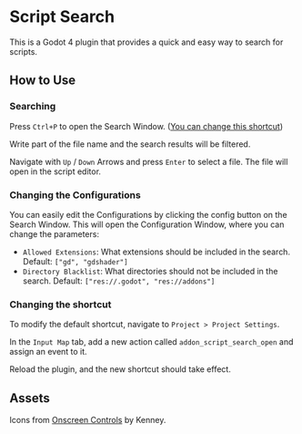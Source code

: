 # Script Search

This is a Godot 4 plugin that provides a quick and easy way to search for scripts.

## How to Use

### Searching

Press `Ctrl+P` to open the Search Window. ([You can change this shortcut](#changing-the-shortcut))

Write part of the file name and the search results will be filtered.

Navigate with `Up` / `Down` Arrows and press `Enter` to select a file. The file will open in the script editor.

### Changing the Configurations

You can easily edit the Configurations by clicking the config button on the Search Window. This will open the Configuration Window, where you can change the parameters:

  - `Allowed Extensions`: What extensions should be included in the search. Default: `["gd", "gdshader"]`
  - `Directory Blacklist`: What directories should not be included in the search. Default: `["res://.godot", "res://addons"]`

### Changing the shortcut

To modify the default shortcut, navigate to `Project > Project Settings`.

In the `Input Map` tab, add a new action called `addon_script_search_open` and assign an event to it.

Reload the plugin, and the new shortcut should take effect.

## Assets

Icons from [Onscreen Controls](https://kenney.nl/assets/onscreen-controls) by Kenney.
